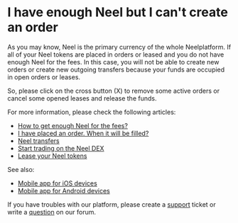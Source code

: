 # I have enough Neel but I can't create an order

As you may know, Neel is the primary currency of the whole Neelplatform. If all of your Neel tokens are placed in orders or leased and you do not have enough Neel for the fees. In this case, you will not be able to create new orders or create new outgoing transfers because your funds are occupied in open orders or leases.

So, please click on the cross button (X) to remove some active orders or cancel some opened leases and release the funds.

For more information, please check the following articles:

* [How to get enough Neel for the fees?](/neel-client/frequently-asked-questions-faq/neel-dex/enough-neel.md)
* [I have placed an order. When it will be filled?](/neel-client/frequently-asked-questions-faq/neel-dex/order-time.md)
* [Neel transfers](/neel-client/transfers-and-gateways/neel-transfers.md)
* [Start trading on the Neel DEX](/neel-client/neel-dex/start-trading-on-the-neel-dex.md)
* [Lease your Neel tokens](/neel-client/account-management/neel-leasing.md)

See also:

* [Mobile app for iOS devices](/neel-client/mobile-apps/iOS.md)
* [Mobile app for Android devices](neel-client/mobile-apps/android.md)

If you have troubles with our platform, please create a [support](https://support.neelplatform.com/) ticket or write a [question](https://forum.neelplatform.com/) on our forum.
